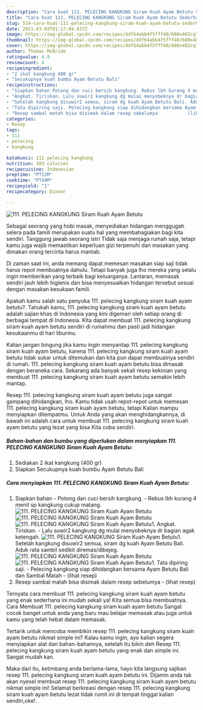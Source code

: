 ```yaml
---
description: "Cara buat 111. PELECING KANGKUNG Siram Kuah Ayam Betutu Sederhana dan Mudah Dibuat"
title: "Cara buat 111. PELECING KANGKUNG Siram Kuah Ayam Betutu Sederhana dan Mudah Dibuat"
slug: 514-cara-buat-111-pelecing-kangkung-siram-kuah-ayam-betutu-sederhana-dan-mudah-dibuat
date: 2021-03-03T01:17:04.637Z
image: https://img-global.cpcdn.com/recipes/ddf64abb4f5fff40/680x482cq70/111-pelecing-kangkung-siram-kuah-ayam-betutu-foto-resep-utama.jpg
thumbnail: https://img-global.cpcdn.com/recipes/ddf64abb4f5fff40/680x482cq70/111-pelecing-kangkung-siram-kuah-ayam-betutu-foto-resep-utama.jpg
cover: https://img-global.cpcdn.com/recipes/ddf64abb4f5fff40/680x482cq70/111-pelecing-kangkung-siram-kuah-ayam-betutu-foto-resep-utama.jpg
author: Thomas McBride
ratingvalue: 4.9
reviewcount: 4
recipeingredient:
- "2 ikat kangkung 400 gr"
- "Secukupnya kuah bumbu Ayam Betutu Bali"
recipeinstructions:
- "Siapkan bahan Potong dan cuci bersih kangkung. Rebus lbh kurang 4 menit sp kangkung cukup matang."
- "Angkat. Tiriskan. Lalu suwir2 kangkung dg mulai menyobeknya dr bagian agak ketengah."
- "Setelah kangkung disuwir2 semua, siram dg kuah Ayam Betutu Bali. Aduk rata sambil sedikit diremas/dibejeg."
- "Tata dipiring saji. Pelecing kangkung siap dihidangkan bersama Ayam Betutu Bali dan Sambal Matah           (lihat resep)"
- "Resep sambal matah bisa disimak dalam resep sebelumya           (lihat resep)"
categories:
- Resep
tags:
- 111
- pelecing
- kangkung

katakunci: 111 pelecing kangkung 
nutrition: 103 calories
recipecuisine: Indonesian
preptime: "PT12M"
cooktime: "PT49M"
recipeyield: "1"
recipecategory: Dinner

---
```



![111. PELECING KANGKUNG Siram Kuah Ayam Betutu](https://img-global.cpcdn.com/recipes/ddf64abb4f5fff40/680x482cq70/111-pelecing-kangkung-siram-kuah-ayam-betutu-foto-resep-utama.jpg)

Sebagai seorang yang hobi masak, menyediakan hidangan menggugah selera pada famili merupakan suatu hal yang membahagiakan bagi kita sendiri. Tanggung jawab seorang istri Tidak saja menjaga rumah saja, tetapi kamu juga wajib memastikan keperluan gizi terpenuhi dan masakan yang dimakan orang tercinta harus mantab.

Di zaman  saat ini, anda memang dapat memesan masakan siap saji tidak harus repot membuatnya dahulu. Tetapi banyak juga lho mereka yang selalu ingin memberikan yang terbaik bagi keluarganya. Lantaran, memasak sendiri jauh lebih higienis dan bisa menyesuaikan hidangan tersebut sesuai dengan masakan kesukaan famili. 



Apakah kamu salah satu penyuka 111. pelecing kangkung siram kuah ayam betutu?. Tahukah kamu, 111. pelecing kangkung siram kuah ayam betutu adalah sajian khas di Indonesia yang kini digemari oleh setiap orang di berbagai tempat di Indonesia. Kita dapat membuat 111. pelecing kangkung siram kuah ayam betutu sendiri di rumahmu dan pasti jadi hidangan kesukaanmu di hari liburmu.

Kalian jangan bingung jika kamu ingin menyantap 111. pelecing kangkung siram kuah ayam betutu, karena 111. pelecing kangkung siram kuah ayam betutu tidak sukar untuk ditemukan dan kita pun dapat membuatnya sendiri di rumah. 111. pelecing kangkung siram kuah ayam betutu bisa dimasak dengan beraneka cara. Sekarang ada banyak sekali resep kekinian yang membuat 111. pelecing kangkung siram kuah ayam betutu semakin lebih mantap.

Resep 111. pelecing kangkung siram kuah ayam betutu juga sangat gampang dihidangkan, lho. Kamu tidak usah repot-repot untuk memesan 111. pelecing kangkung siram kuah ayam betutu, tetapi Kalian mampu menyiapkan ditempatmu. Untuk Anda yang akan menghidangkannya, di bawah ini adalah cara untuk membuat 111. pelecing kangkung siram kuah ayam betutu yang lezat yang bisa Kita coba sendiri.

<!--inarticleads1-->

##### Bahan-bahan dan bumbu yang diperlukan dalam menyiapkan 111. PELECING KANGKUNG Siram Kuah Ayam Betutu:

1. Sediakan 2 ikat kangkung (400 gr)
1. Siapkan Secukupnya kuah bumbu Ayam Betutu Bali




<!--inarticleads2-->

##### Cara menyiapkan 111. PELECING KANGKUNG Siram Kuah Ayam Betutu:

1. Siapkan bahan - Potong dan cuci bersih kangkung. - Rebus lbh kurang 4 menit sp kangkung cukup matang.
<img src="https://img-global.cpcdn.com/steps/4b7f845eb687a677/160x128cq70/111-pelecing-kangkung-siram-kuah-ayam-betutu-langkah-memasak-1-foto.jpg" alt="111. PELECING KANGKUNG Siram Kuah Ayam Betutu"><img src="https://img-global.cpcdn.com/steps/a78c9cc383e04ce5/160x128cq70/111-pelecing-kangkung-siram-kuah-ayam-betutu-langkah-memasak-1-foto.jpg" alt="111. PELECING KANGKUNG Siram Kuah Ayam Betutu"><img src="https://img-global.cpcdn.com/steps/7adf6abb2660388a/160x128cq70/111-pelecing-kangkung-siram-kuah-ayam-betutu-langkah-memasak-1-foto.jpg" alt="111. PELECING KANGKUNG Siram Kuah Ayam Betutu">1. Angkat. Tiriskan. - Lalu suwir2 kangkung dg mulai menyobeknya dr bagian agak ketengah.
<img src="https://img-global.cpcdn.com/steps/5b769244eb78a8ef/160x128cq70/111-pelecing-kangkung-siram-kuah-ayam-betutu-langkah-memasak-2-foto.jpg" alt="111. PELECING KANGKUNG Siram Kuah Ayam Betutu">1. Setelah kangkung disuwir2 semua, siram dg kuah Ayam Betutu Bali. Aduk rata sambil sedikit diremas/dibejeg.
<img src="https://img-global.cpcdn.com/steps/934994ee626ace1c/160x128cq70/111-pelecing-kangkung-siram-kuah-ayam-betutu-langkah-memasak-3-foto.jpg" alt="111. PELECING KANGKUNG Siram Kuah Ayam Betutu"><img src="https://img-global.cpcdn.com/steps/8a417222d9f32ddb/160x128cq70/111-pelecing-kangkung-siram-kuah-ayam-betutu-langkah-memasak-3-foto.jpg" alt="111. PELECING KANGKUNG Siram Kuah Ayam Betutu">1. Tata dipiring saji. - Pelecing kangkung siap dihidangkan bersama Ayam Betutu Bali dan Sambal Matah -           (lihat resep)
1. Resep sambal matah bisa disimak dalam resep sebelumya -           (lihat resep)




Ternyata cara membuat 111. pelecing kangkung siram kuah ayam betutu yang enak sederhana ini mudah sekali ya! Kita semua bisa membuatnya. Cara Membuat 111. pelecing kangkung siram kuah ayam betutu Sangat cocok banget untuk anda yang baru mau belajar memasak atau juga untuk kamu yang telah hebat dalam memasak.

Tertarik untuk mencoba membikin resep 111. pelecing kangkung siram kuah ayam betutu nikmat simple ini? Kalau kamu ingin, ayo kalian segera menyiapkan alat dan bahan-bahannya, setelah itu bikin deh Resep 111. pelecing kangkung siram kuah ayam betutu yang enak dan simple ini. Sangat mudah kan. 

Maka dari itu, ketimbang anda berlama-lama, hayo kita langsung sajikan resep 111. pelecing kangkung siram kuah ayam betutu ini. Dijamin anda tak akan nyesel membuat resep 111. pelecing kangkung siram kuah ayam betutu nikmat simple ini! Selamat berkreasi dengan resep 111. pelecing kangkung siram kuah ayam betutu lezat tidak rumit ini di tempat tinggal kalian sendiri,oke!.

